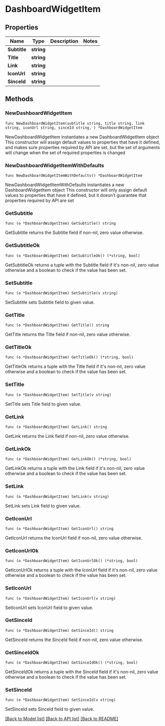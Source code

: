 # DashboardWidgetItem

## Properties

Name | Type | Description | Notes
------------ | ------------- | ------------- | -------------
**Subtitle** | **string** |  | 
**Title** | **string** |  | 
**Link** | **string** |  | 
**IconUrl** | **string** |  | 
**SinceId** | **string** |  | 

## Methods

### NewDashboardWidgetItem

`func NewDashboardWidgetItem(subtitle string, title string, link string, iconUrl string, sinceId string, ) *DashboardWidgetItem`

NewDashboardWidgetItem instantiates a new DashboardWidgetItem object
This constructor will assign default values to properties that have it defined,
and makes sure properties required by API are set, but the set of arguments
will change when the set of required properties is changed

### NewDashboardWidgetItemWithDefaults

`func NewDashboardWidgetItemWithDefaults() *DashboardWidgetItem`

NewDashboardWidgetItemWithDefaults instantiates a new DashboardWidgetItem object
This constructor will only assign default values to properties that have it defined,
but it doesn't guarantee that properties required by API are set

### GetSubtitle

`func (o *DashboardWidgetItem) GetSubtitle() string`

GetSubtitle returns the Subtitle field if non-nil, zero value otherwise.

### GetSubtitleOk

`func (o *DashboardWidgetItem) GetSubtitleOk() (*string, bool)`

GetSubtitleOk returns a tuple with the Subtitle field if it's non-nil, zero value otherwise
and a boolean to check if the value has been set.

### SetSubtitle

`func (o *DashboardWidgetItem) SetSubtitle(v string)`

SetSubtitle sets Subtitle field to given value.


### GetTitle

`func (o *DashboardWidgetItem) GetTitle() string`

GetTitle returns the Title field if non-nil, zero value otherwise.

### GetTitleOk

`func (o *DashboardWidgetItem) GetTitleOk() (*string, bool)`

GetTitleOk returns a tuple with the Title field if it's non-nil, zero value otherwise
and a boolean to check if the value has been set.

### SetTitle

`func (o *DashboardWidgetItem) SetTitle(v string)`

SetTitle sets Title field to given value.


### GetLink

`func (o *DashboardWidgetItem) GetLink() string`

GetLink returns the Link field if non-nil, zero value otherwise.

### GetLinkOk

`func (o *DashboardWidgetItem) GetLinkOk() (*string, bool)`

GetLinkOk returns a tuple with the Link field if it's non-nil, zero value otherwise
and a boolean to check if the value has been set.

### SetLink

`func (o *DashboardWidgetItem) SetLink(v string)`

SetLink sets Link field to given value.


### GetIconUrl

`func (o *DashboardWidgetItem) GetIconUrl() string`

GetIconUrl returns the IconUrl field if non-nil, zero value otherwise.

### GetIconUrlOk

`func (o *DashboardWidgetItem) GetIconUrlOk() (*string, bool)`

GetIconUrlOk returns a tuple with the IconUrl field if it's non-nil, zero value otherwise
and a boolean to check if the value has been set.

### SetIconUrl

`func (o *DashboardWidgetItem) SetIconUrl(v string)`

SetIconUrl sets IconUrl field to given value.


### GetSinceId

`func (o *DashboardWidgetItem) GetSinceId() string`

GetSinceId returns the SinceId field if non-nil, zero value otherwise.

### GetSinceIdOk

`func (o *DashboardWidgetItem) GetSinceIdOk() (*string, bool)`

GetSinceIdOk returns a tuple with the SinceId field if it's non-nil, zero value otherwise
and a boolean to check if the value has been set.

### SetSinceId

`func (o *DashboardWidgetItem) SetSinceId(v string)`

SetSinceId sets SinceId field to given value.



[[Back to Model list]](../README.md#documentation-for-models) [[Back to API list]](../README.md#documentation-for-api-endpoints) [[Back to README]](../README.md)


